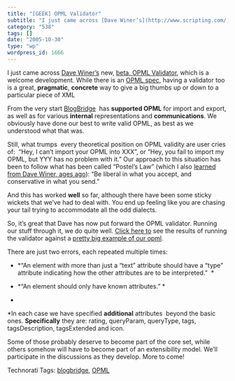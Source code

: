 ```yaml
---
title: "[GEEK] OPML Validator"
subtitle: "I just came across [Dave Winer’s](http://www.scripting.com/) new, [beta, OPML Validator](http://www...."
category: "538"
tags: []
date: "2005-10-30"
type: "wp"
wordpress_id: 1666
---
```

I just came across [Dave Winer’s](http://www.scripting.com/) new, [beta, OPML Validator](http://www.opml.org/2005/10/28#a85), which is a welcome development. While there is an [OPML spec](http://www.opml.org/spec), having a validator too is a great, **pragmatic**, **concrete** way to give a big thumbs up or down to a particular piece of XML

From the very start [BlogBridge](http://www.blogbridge.com/)  has **supported OPML** for import and export, as well as for various **internal** representations and **communications**. We obviously have done our best to write valid OPML, as best as we understood what that was. 

Still, what trumps  every theoretical position on OPML validity are user cries of:  “Hey, I can’t import your OPML into XXX”, or “Hey, you fail to import my OPML, but YYY has no problem with it.” Our approach to this situation has been to follow what has been called “Postel’s Law” (which I also [learned from Dave Winer, ages ago](http://essaysfromexodus.scripting.com/postelsLaw)): “Be liberal in what you accept, and conservative in what you send.” 

And this has worked **well** so far, although there have been some sticky wickets that we’ve had to deal with. You end up feeling like you are chasing your tail trying to accommodate all the odd dialects.

So, it’s great that Dave has now put forward the OPML validator. Running our stuff through it, we do quite well. [Click here to](http://validator.opml.org/?url=http%3A%2F%2Fwww.blogbridge.com%2Ftest.opml) see the results of running the validator against a [pretty big example of our opml](http://www.blogbridge.com/test.opml). 

There are just two errors, each repeated multiple times:

- *“An element with more than just a “text” attribute should have a “type” attribute indicating how the other attributes are to be interpreted.”  *

- *“An element should only have known attributes.” *

*

*In each case we have specified **additional** attributes  beyond the basic ones. **Specifically** they are: rating, queryParam, queryType, tags, tagsDescription, tagsExtended and icon.

Some of those probably deserve to become part of the core set, while others somehow will have to become part of an extensibility model. We’ll participate in the discussions as they develop. More to come!

Technorati Tags: [blogbridge](http://www.technorati.com/tag/blogbridge), [OPML](http://www.technorati.com/tag/OPML)